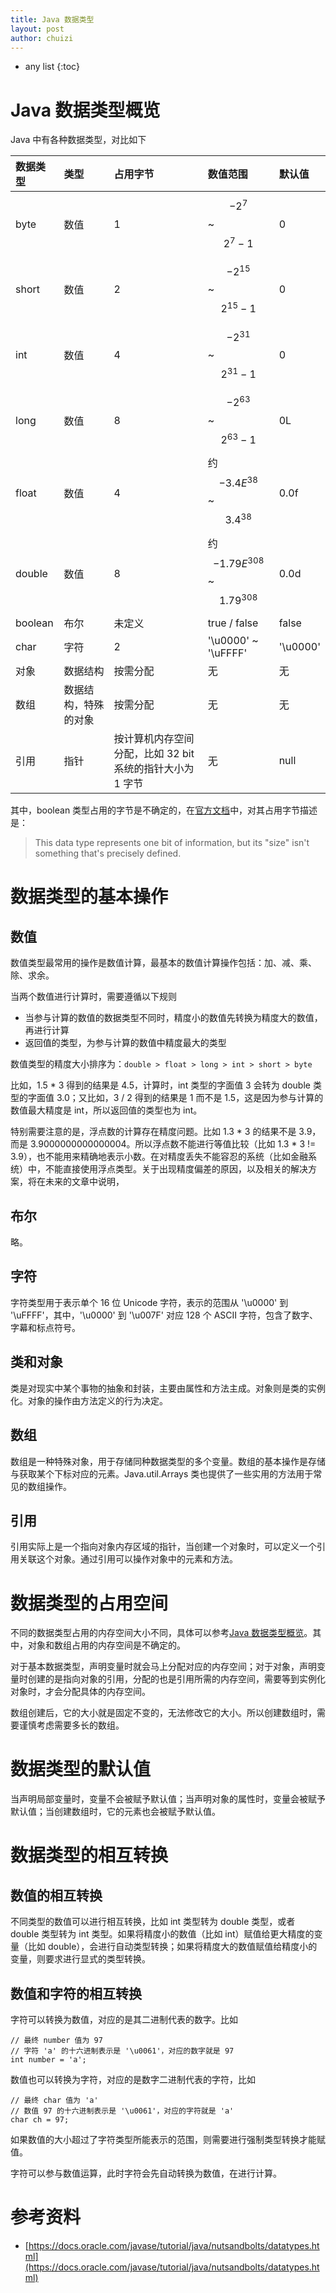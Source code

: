 ```yaml
---
title: Java 数据类型
layout: post
author: chuizi
---
```


* any list
{:toc}

# Java 数据类型概览

Java 中有各种数据类型，对比如下

|数据类型|类型|占用字节|数值范围|默认值|
|:---|:---|:---|:---|:---|
|byte|数值|1|$$-2^7$$ ~ $$2^7-1$$|0|
|short|数值|2|$$-2^{15}$$ ~ $$2^{15}-1$$|0|
|int|数值|4|$$-2^{31}$$ ~ $$2^{31}-1$$|0|
|long|数值|8|$$-2^{63}$$ ~ $$2^{63}-1$$|0L|
|float|数值|4|约 $$-3.4E^{38}$$ ~ $$3.4^{38}$$|0.0f|
|double|数值|8|约 $$-1.79E^{308}$$ ~ $$1.79^{308}$$|0.0d|
|boolean|布尔|未定义|true / false|false|
|char|字符|2|'\u0000' ~ '\uFFFF'|'\u0000'|
|对象|数据结构|按需分配|无|无|
|数组|数据结构，特殊的对象|按需分配|无|无|
|引用|指针|按计算机内存空间分配，比如 32 bit 系统的指针大小为 1 字节|无|null|

其中，boolean 类型占用的字节是不确定的，在[官方文档](https://docs.oracle.com/javase/tutorial/java/nutsandbolts/datatypes.html)中，对其占用字节描述是：
> This data type represents one bit of information, but its "size" isn't something that's precisely defined.

# 数据类型的基本操作

## 数值

数值类型最常用的操作是数值计算，最基本的数值计算操作包括：加、减、乘、除、求余。  

当两个数值进行计算时，需要遵循以下规则  

  * 当参与计算的数值的数据类型不同时，精度小的数值先转换为精度大的数值，再进行计算
  * 返回值的类型，为参与计算的数值中精度最大的类型

数值类型的精度大小排序为：`double > float > long > int > short > byte`  

比如，1.5 * 3 得到的结果是 4.5，计算时，int 类型的字面值 3 会转为 double 类型的字面值 3.0；又比如，3 / 2 得到的结果是 1 而不是 1.5，这是因为参与计算的数值最大精度是 int，所以返回值的类型也为 int。

特别需要注意的是，浮点数的计算存在精度问题。比如 1.3 * 3 的结果不是 3.9，而是 3.9000000000000004。所以浮点数不能进行等值比较（比如 1.3 * 3 != 3.9），也不能用来精确地表示小数。在对精度丢失不能容忍的系统（比如金融系统）中，不能直接使用浮点类型。关于出现精度偏差的原因，以及相关的解决方案，将在未来的文章中说明，

## 布尔

略。

## 字符

字符类型用于表示单个 16 位 Unicode 字符，表示的范围从 '\u0000' 到 '\uFFFF'，其中，'\u0000' 到 '\u007F' 对应 128 个 ASCII 字符，包含了数字、字幕和标点符号。

## 类和对象

类是对现实中某个事物的抽象和封装，主要由属性和方法主成。对象则是类的实例化。对象的操作由方法定义的行为决定。

## 数组

数组是一种特殊对象，用于存储同种数据类型的多个变量。数组的基本操作是存储与获取某个下标对应的元素。Java.util.Arrays 类也提供了一些实用的方法用于常见的数组操作。

## 引用
引用实际上是一个指向对象内存区域的指针，当创建一个对象时，可以定义一个引用关联这个对象。通过引用可以操作对象中的元素和方法。

# 数据类型的占用空间

不同的数据类型占用的内存空间大小不同，具体可以参考[Java 数据类型概览](#Java-数据类型概览)。其中，对象和数组占用的内存空间是不确定的。  

对于基本数据类型，声明变量时就会马上分配对应的内存空间；对于对象，声明变量时创建的是指向对象的引用，分配的也是引用所需的内存空间，需要等到实例化对象时，才会分配具体的内存空间。  

数组创建后，它的大小就是固定不变的，无法修改它的大小。所以创建数组时，需要谨慎考虑需要多长的数组。

# 数据类型的默认值

当声明局部变量时，变量不会被赋予默认值；当声明对象的属性时，变量会被赋予默认值；当创建数组时，它的元素也会被赋予默认值。

# 数据类型的相互转换

## 数值的相互转换

不同类型的数值可以进行相互转换，比如 int 类型转为 double 类型，或者 double 类型转为 int 类型。如果将精度小的数值（比如 int）赋值给更大精度的变量（比如 double），会进行自动类型转换；如果将精度大的数值赋值给精度小的变量，则要求进行显式的类型转换。

## 数值和字符的相互转换

字符可以转换为数值，对应的是其二进制代表的数字。比如  

```
// 最终 number 值为 97
// 字符 'a' 的十六进制表示是 '\u0061'，对应的数字就是 97
int number = 'a';
```

数值也可以转换为字符，对应的是数字二进制代表的字符，比如  

```
// 最终 char 值为 'a'
// 数值 97 的十六进制表示是 '\u0061'，对应的字符就是 'a'
char ch = 97;
```

如果数值的大小超过了字符类型所能表示的范围，则需要进行强制类型转换才能赋值。  

字符可以参与数值运算，此时字符会先自动转换为数值，在进行计算。  

# 参考资料

* [https://docs.oracle.com/javase/tutorial/java/nutsandbolts/datatypes.html](https://docs.oracle.com/javase/tutorial/java/nutsandbolts/datatypes.html)